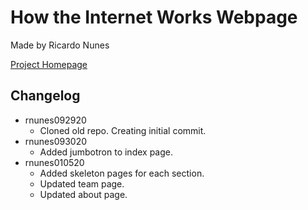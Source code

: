 # How the Internet Works Webpage
Made by Ricardo Nunes

[Project Homepage](https://rn44.github.io/howInternetWorks/index.html)

## Changelog
  * rnunes092920
    * Cloned old repo. Creating initial commit. 
  * rnunes093020
    * Added jumbotron to index page.
  * rnunes010520
    * Added skeleton pages for each section.
    * Updated team page.
    * Updated about page.    
  